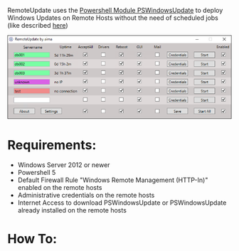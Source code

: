 RemoteUpdate uses the [Powershell Module PSWindowsUpdate](https://www.powershellgallery.com/packages/PSWindowsUpdate/2.1.1.2) to deploy Windows Updates on Remote Hosts without the need of scheduled jobs (like described [here](http://woshub.com/pswindowsupdate-module/))

<p align="center">
  <img alt="RemoteUpdate in action" src="https://raw.githubusercontent.com/aimaat/RemoteUpdate/master/RemoteUpdate.png">
</p>

# Requirements:
* Windows Server 2012 or newer
* Powershell 5
* Default Firewall Rule "Windows Remote Management (HTTP-In)" enabled on the remote hosts
* Administrative credentials on the remote hosts
* Internet Access to download PSWindowsUpdate or PSWindowsUpdate already installed on the remote hosts

# How To:
